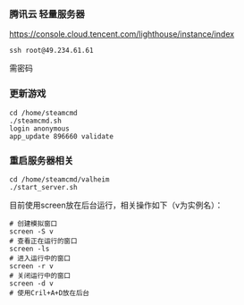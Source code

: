 ### 腾讯云 轻量服务器

https://console.cloud.tencent.com/lighthouse/instance/index

```
ssh root@49.234.61.61
```
需密码

### 更新游戏

```
cd /home/steamcmd
./steamcmd.sh
login anonymous
app_update 896660 validate
```

### 重启服务器相关
```
cd /home/steamcmd/valheim
./start_server.sh
```
目前使用screen放在后台运行，相关操作如下（v为实例名）：
```
# 创建模拟窗口
screen -S v
# 查看正在运行的窗口
screen -ls
# 进入运行中的窗口
screen -r v
# 关闭运行中的窗口
screen -d v
# 使用Cril+A+D放在后台
```
